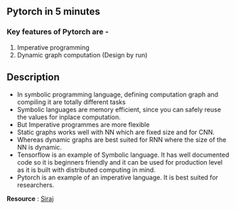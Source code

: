 ## Pytorch in 5 minutes

### Key features of Pytorch are -

1. Imperative programming 
2. Dynamic graph computation (Design by run)

## Description
* In symbolic programming language, defining computation graph and compiling it are totally different tasks
* Symbolic languages are memory efficient, since you can safely reuse the values for inplace computation.
* But Imperative programmes are more flexible
* Static graphs works well with NN which are fixed size and for CNN.
* Whereas dynamic graphs are best suited for RNN where the size of the NN is dynamic.
* Tensorflow is an example of Symbolic language. It has well documented code so it is beginners friendly and it can be used 
for production level as it is built with distributed computing in mind.
* Pytorch is an example of an imperative language. It is best suited for researchers.

**Resource** : [Siraj](https://www.youtube.com/watch?v=nbJ-2G2GXL0)
